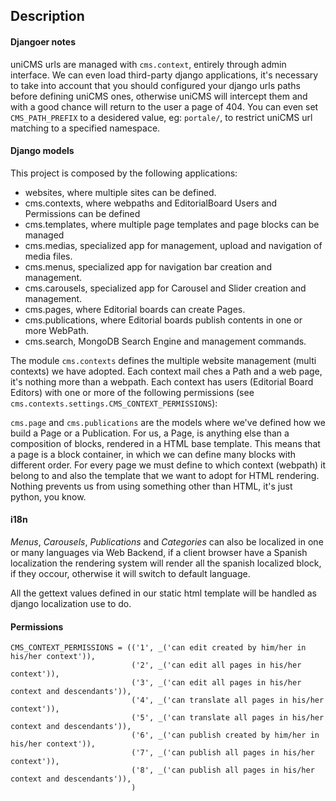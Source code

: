 Description
-----------

#### Djangoer notes

uniCMS urls are managed with `cms.context`, entirely through admin interface. 
We can even load third-party django applications, it's necessary to take into account that you should configured your django urls
paths before defining uniCMS ones, otherwise uniCMS will intercept them and with a good chance will 
return to the user a page of 404. You can even set `CMS_PATH_PREFIX` to a desidered value, eg: `portale/`, to 
restrict uniCMS url matching to a specified namespace.


#### Django models

This project is composed by the following applications:
- websites, where multiple sites can be defined.
- cms.contexts, where webpaths and EditorialBoard Users and Permissions can be defined
- cms.templates, where multiple page templates and page blocks can be managed
- cms.medias, specialized app for management, upload and navigation of media files.
- cms.menus, specialized app for navigation bar creation and management.
- cms.carousels, specialized app for Carousel and Slider creation and management.
- cms.pages, where Editorial boards can create Pages.
- cms.publications, where Editorial boards publish contents in one or more WebPath.
- cms.search, MongoDB Search Engine and management commands.

The module `cms.contexts` defines the multiple website management (multi contexts) we have adopted.
Each context mail ches a Path and a web page, it's nothing more than a
webpath. Each context has users (Editorial Board Editors) with one or more
of the following permissions (see `cms.contexts.settings.CMS_CONTEXT_PERMISSIONS`):

`cms.page` and `cms.publications` are the models where we've defined how we build a Page or a Publication.
For us, a Page, is anything else than a composition of blocks, rendered in a
HTML base template. This means that a page is a block container, in which we can
define many blocks with different order. For every page we must define
to which context (webpath) it belong to and also the template that we want to adopt for HTML rendering.
Nothing prevents us from using something other than HTML, it's just python, you know.

#### i18n

*Menus*, *Carousels*, *Publications* and *Categories* can also be localized in one or many languages via Web 
Backend, if a client browser have a Spanish localization the rendering system will render all the spanish
localized block, if they occour, otherwise it will switch to default
language.

All the gettext values defined in our static html template will be handled as django localization use to do.

#### Permissions

````
CMS_CONTEXT_PERMISSIONS = (('1', _('can edit created by him/her in his/her context')),
                           ('2', _('can edit all pages in his/her context')),
                           ('3', _('can edit all pages in his/her context and descendants')),
                           ('4', _('can translate all pages in his/her context')),
                           ('5', _('can translate all pages in his/her context and descendants')),
                           ('6', _('can publish created by him/her in his/her context')),
                           ('7', _('can publish all pages in his/her context')),
                           ('8', _('can publish all pages in his/her context and descendants')),
                           )
````

